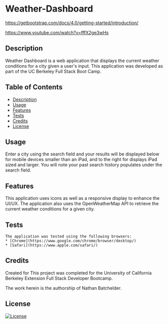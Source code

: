 # Weather-Dashboard


https://getbootstrap.com/docs/4.0/getting-started/introduction/


https://www.youtube.com/watch?v=fffX2ge3wHs

  ## Description

  Weather Dashboard is a web application that displays the current weather conditions for a city given a user's input.  This application was developed as part of the UC Berkeley Full Stack Boot Camp.  
  ## Table of Contents
  * [Description](#description)
  * [Usage](#usage)
  * [Features](#features)
  * [Tests](#tests)
  * [Credits](#credits)
  * [License](#license)
  
  
  ## Usage

  Enter a city using the search field and your results will be displayed below for mobile devices smaller than an iPad, and to the right for displays iPad sized and larger.  You will note your past search history populates under the search field.

  ## Features

  This application uses icons as well as a responsive display to enhance the UI/UX.  The application also uses the OpenWeatherMap API to retrieve the current weather conditions for a given city.


  ## Tests

    The application was tested using the following browsers:
    * [Chrome](https://www.google.com/chrome/browser/desktop/)
    * [Safari](https://www.apple.com/safari/)
      

  ## Credits
  Created for This project was completed for the University of California Berkeley Extension Full Stack Developer Bootcamp.
  
  The work herein is the authorship of Nathan Batchelder.
  
  ## License
  
  [![License](https://img.shields.io/badge/license-MIT-blue)](https://choosealicense.com/licenses/mit/)
  
  
  
  